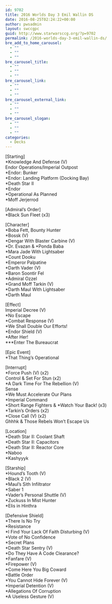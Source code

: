 ```yaml
---
id: 9702
title: 2016 Worlds Day 3 Emil Wallin DS
date: 2016-08-25T02:24:22+00:00
author: pwsadmin
layout: swccgpc
guid: http://www.starwarsccg.org/?p=9702
permalink: /2016-worlds-day-3-emil-wallin-ds/
bre_add_to_home_carousel:
  - ""
  - ""
  - ""
bre_carousel_title:
  - ""
  - ""
  - ""
bre_carousel_link:
  - ""
  - ""
  - ""
bre_carousel_external_link:
  - ""
  - ""
  - ""
bre_carousel_slogan:
  - ""
  - ""
  - ""
categories:
  - Decks
---
```

[Starting]  
*Knowledge And Defense (V)  
Endor Operations/Imperial Outpost  
*Endor: Bunker  
*Endor: Landing Platform (Docking Bay)  
*Death Star II  
*Endor  
*Operational As Planned  
*Moff Jerjerrod

[Admiral&#8217;s Order]  
*Black Sun Fleet (x3)

[Character]  
*Boba Fett, Bounty Hunter  
*Bossk (V)  
*Dengar With Blaster Carbine (V)  
\*Dr. Evazan & \*Ponda Baba  
*Mara Jade With Lightsaber  
*Count Dooku  
*Emperor Palpatine  
*Darth Vader (V)  
*Baron Soontir Fel  
*Admiral Ozzel  
*Grand Moff Tarkin (V)  
*Darth Maul With Lightsaber  
*Darth Maul

[Effect]  
Imperial Decree (V)  
*No Escape  
*Combat Response (V)  
*We Shall Double Our Efforts!  
*Endor Shield (V)  
*After Her!  
\***Enter The Bureaucrat

[Epic Event]  
*That Thing&#8217;s Operational

[Interrupt]  
*Force Push (V) (x2)  
Control & Set For Stun (x2)  
*A Dark Time For The Rebellion (V)  
Sense  
*We Must Accelerate Our Plans  
*Imperial Command  
\*Short Range Fighters & \*Watch Your Back! (x3)  
*Tarkin&#8217;s Orders (x2)  
*Close Call (V) (x2)  
Ghhhk & Those Rebels Won&#8217;t Escape Us

[Location]  
*Death Star II: Coolant Shaft  
*Death Star II: Capacitors  
*Death Star II: Reactor Core  
*Naboo  
*Kashyyyk

[Starship]  
*Hound&#8217;s Tooth (V)  
*Black 2 (V)  
*Maul&#8217;s Sith Infiltrator  
*Saber 1  
*Vader&#8217;s Personal Shuttle (V)  
*Zuckuss In Mist Hunter  
*Elis in Hinthra

[Defensive Shield]  
*There Is No Try  
*Resistance  
*I Find Your Lack Of Faith Disturbing (V)  
*Vote of No Confidence  
*Secret Plans  
*Death Star Sentry (V)  
*Do They Have A Code Clearance?  
*Fanfare (V)  
*Firepower (V)  
*Come Here You Big Coward  
*Battle Order  
*You Cannot Hide Forever (V)  
*Imperial Detention (V)  
*Allegations Of Corruption  
*A Useless Gesture (V)